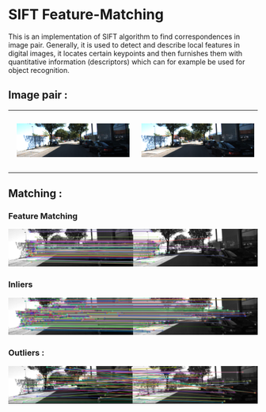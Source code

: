 # SIFT Feature-Matching 

This is an implementation of SIFT algorithm to find correspondences in image pair. Generally, it is used to detect and describe local features in digital images, it locates certain keypoints and then furnishes them with quantitative information (descriptors) which can for example be used for object recognition.

## Image pair :

<table><tr>
<td> 
  <p align="center" style="padding: 10px">
    <img alt="Forwarding" src="L01.png" width="550">
  </p> 
</td>
<td> 
  <p align="center">
    <img alt="Routing" src="R02.png" width="550">
  </p> 
</td>
</tr></table>

[image1]: ./assets/Match.PNG
[image2]: ./assets/Inliers.PNG 
[image3]: ./assets/Outliers.PNG

## Matching :

### Feature Matching 

![alt text][image1]

### Inliers

![alt text][image2]

### Outliers :

![alt text][image3]
